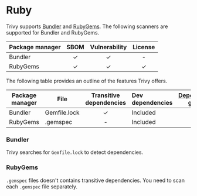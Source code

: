 # Ruby

Trivy supports [Bundler][bundler] and [RubyGems][rubygems].
The following scanners are supported for Bundler and RubyGems.

| Package manager | SBOM | Vulnerability | License |
|-----------------|:----:|:-------------:|:-------:|
| Bundler         |  ✓   |       ✓       |    -    |
| RubyGems        |  ✓   |       ✓       |    ✓    |


The following table provides an outline of the features Trivy offers.

| Package manager | File         | Transitive dependencies | Dev dependencies | [Dependency graph][dependency-graph] | Position |
|-----------------|--------------|:-----------------------:|:-----------------|:------------------------------------:|:--------:|
| Bundler         | Gemfile.lock |            ✓            | Included         |                  ✓                   |    ✓     |
| RubyGems        | .gemspec     |            -            | Included         |                  -                   |    -     |


### Bundler
Trivy searches for `Gemfile.lock` to detect dependencies. 


### RubyGems
`.gemspec` files doesn't contains transitive dependencies. You need to scan each `.gemspec` file separately.

[bundler]: https://bundler.io
[rubygems]: https://rubygems.org/
[dependency-graph]: ../../configuration/reporting.md#show-origins-of-vulnerable-dependencies

